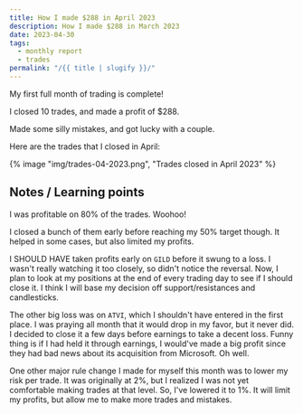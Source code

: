 ```yaml
---
title: How I made $288 in April 2023
description: How I made $288 in March 2023
date: 2023-04-30
tags:
  - monthly report
  - trades
permalink: "/{{ title | slugify }}/"
---
```


My first full month of trading is complete!  

I closed 10 trades, and made a profit of $288.  

Made some silly mistakes, and got lucky with a couple.

Here are the trades that I closed in April:
<div class = "full-width">
{% image "img/trades-04-2023.png", "Trades closed in April 2023" %}
</div>

## Notes / Learning points
I was profitable on 80% of the trades.  Woohoo!

I closed a bunch of them early before reaching my 50% target though.  It helped in some cases, but also limited my profits.  

I SHOULD HAVE taken profits early on `GILD` before it swung to a loss.  I wasn't really watching it too closely, so didn't notice the reversal.  Now, I plan to look at my positions at the end of every trading day to see if I should close it.  I think I will base my decision off support/resistances and candlesticks.

The other big loss was on `ATVI`, which I shouldn't have entered in the first place.  I was praying all month that it would drop in my favor, but it never did.  I decided to close it a few days before earnings to take a decent loss.  Funny thing is if I had held it through earnings, I would've made a big profit since they had bad news about its acquisition from Microsoft.  Oh well.

One other major rule change I made for myself this month was to lower my risk per trade.  It was originally at 2%, but I realized I was not yet comfortable making trades at that level.  So, I've lowered it to 1%.  It will limit my profits, but allow me to make more trades and mistakes.

